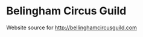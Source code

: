 Belingham Circus Guild
======================


Website source for http://bellinghamcircusguild.com

